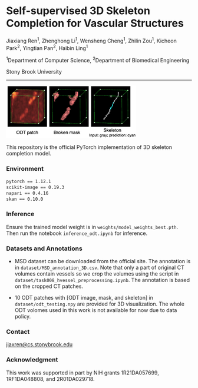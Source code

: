 # Self-supervised 3D Skeleton Completion for Vascular Structures

Jiaxiang Ren<sup>1</sup>,
Zhenghong Li<sup>1</sup>,
Wensheng Cheng<sup>1</sup>,
Zhilin Zou<sup>1</sup>,
Kicheon Park<sup>2</sup>,
Yingtian Pan<sup>2</sup>,
Haibin Ling<sup>1</sup>

<sup>1</sup>Department of Computer Science, <sup>2</sup>Department of Biomedical Engineering

Stony Brook University

---

<img src="./figs/odt_mask_skelpred.png" alt="img_vis" width="70%"/>

This repository is the official PyTorch implementation of 3D skeleton completion model.

### Environment

```
pytorch == 1.12.1
scikit-image == 0.19.3
napari == 0.4.16
skan == 0.10.0
```

### Inference

Ensure the trained model weight is in `weights/model_weights_best.pth`. Then run the notebook `inference_odt.ipynb` for inference.

### Datasets and Annotations
- MSD dataset can be downloaded from the official site. The annotation is in `dataset/MSD_annotation_3D.csv`. Note that only a part of original CT volumes contain vessels so we crop the volumes using the script in `dataset/task008_hvessel_preprocessing.ipynb`. The annotation is based on the cropped CT patches.

- 10 ODT patches with [ODT image, mask, and skeleton] in `dataset/odt_testing.npy` are provided for 3D visualization. The whole ODT volomes used in this work is not available for now due to data policy.


### Contact

jiaxren@cs.stonybrook.edu

### Acknowledgment

This work was supported in part by NIH grants 1R21DA057699, 1RF1DA048808, and 2R01DA029718.
